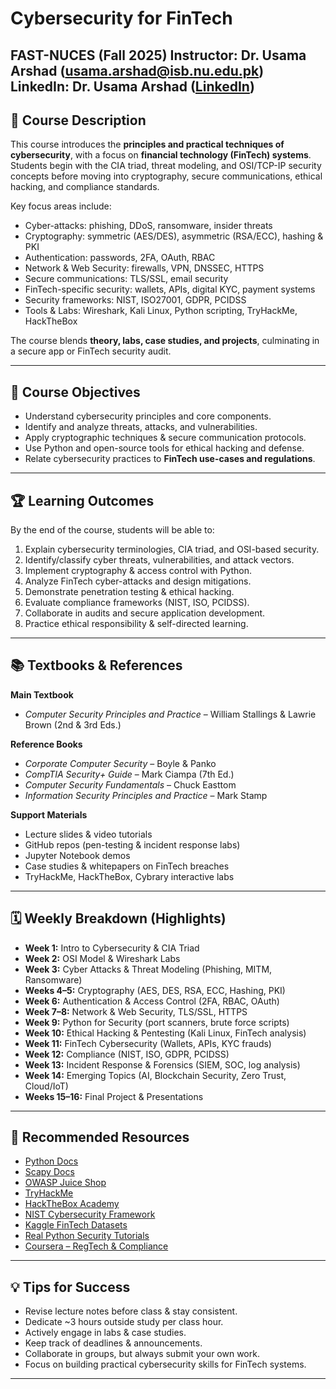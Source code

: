 # Cybersecurity for FinTech

**FAST-NUCES (Fall 2025)**
Instructor: **Dr. Usama Arshad** ([usama.arshad@isb.nu.edu.pk](mailto:usama.arshad@isb.nu.edu.pk))
LinkedIn: **Dr. Usama Arshad** ([LinkedIn](https://www.linkedin.com/in/usamajanjua9/))
---

## 📌 Course Description

This course introduces the **principles and practical techniques of cybersecurity**, with a focus on **financial technology (FinTech) systems**. Students begin with the CIA triad, threat modeling, and OSI/TCP-IP security concepts before moving into cryptography, secure communications, ethical hacking, and compliance standards.

Key focus areas include:

* Cyber-attacks: phishing, DDoS, ransomware, insider threats
* Cryptography: symmetric (AES/DES), asymmetric (RSA/ECC), hashing & PKI
* Authentication: passwords, 2FA, OAuth, RBAC
* Network & Web Security: firewalls, VPN, DNSSEC, HTTPS
* Secure communications: TLS/SSL, email security
* FinTech-specific security: wallets, APIs, digital KYC, payment systems
* Security frameworks: NIST, ISO27001, GDPR, PCIDSS
* Tools & Labs: Wireshark, Kali Linux, Python scripting, TryHackMe, HackTheBox

The course blends **theory, labs, case studies, and projects**, culminating in a secure app or FinTech security audit.

---

## 🎯 Course Objectives

* Understand cybersecurity principles and core components.
* Identify and analyze threats, attacks, and vulnerabilities.
* Apply cryptographic techniques & secure communication protocols.
* Use Python and open-source tools for ethical hacking and defense.
* Relate cybersecurity practices to **FinTech use-cases and regulations**.

---

## 🏆 Learning Outcomes

By the end of the course, students will be able to:

1. Explain cybersecurity terminologies, CIA triad, and OSI-based security.
2. Identify/classify cyber threats, vulnerabilities, and attack vectors.
3. Implement cryptography & access control with Python.
4. Analyze FinTech cyber-attacks and design mitigations.
5. Demonstrate penetration testing & ethical hacking.
6. Evaluate compliance frameworks (NIST, ISO, PCIDSS).
7. Collaborate in audits and secure application development.
8. Practice ethical responsibility & self-directed learning.

---

## 📚 Textbooks & References

**Main Textbook**

* *Computer Security Principles and Practice* – William Stallings & Lawrie Brown (2nd & 3rd Eds.)

**Reference Books**

* *Corporate Computer Security* – Boyle & Panko
* *CompTIA Security+ Guide* – Mark Ciampa (7th Ed.)
* *Computer Security Fundamentals* – Chuck Easttom
* *Information Security Principles and Practice* – Mark Stamp

**Support Materials**

* Lecture slides & video tutorials
* GitHub repos (pen-testing & incident response labs)
* Jupyter Notebook demos
* Case studies & whitepapers on FinTech breaches
* TryHackMe, HackTheBox, Cybrary interactive labs

---

## 🗓️ Weekly Breakdown (Highlights)

* **Week 1:** Intro to Cybersecurity & CIA Triad
* **Week 2:** OSI Model & Wireshark Labs
* **Week 3:** Cyber Attacks & Threat Modeling (Phishing, MITM, Ransomware)
* **Weeks 4–5:** Cryptography (AES, DES, RSA, ECC, Hashing, PKI)
* **Week 6:** Authentication & Access Control (2FA, RBAC, OAuth)
* **Week 7–8:** Network & Web Security, TLS/SSL, HTTPS
* **Week 9:** Python for Security (port scanners, brute force scripts)
* **Week 10:** Ethical Hacking & Pentesting (Kali Linux, FinTech analysis)
* **Week 11:** FinTech Cybersecurity (Wallets, APIs, KYC frauds)
* **Week 12:** Compliance (NIST, ISO, GDPR, PCIDSS)
* **Week 13:** Incident Response & Forensics (SIEM, SOC, log analysis)
* **Week 14:** Emerging Topics (AI, Blockchain Security, Zero Trust, Cloud/IoT)
* **Weeks 15–16:** Final Project & Presentations


---

## 🔗 Recommended Resources

* [Python Docs](https://docs.python.org/3/)
* [Scapy Docs](https://scapy.readthedocs.io/)
* [OWASP Juice Shop](https://github.com/juice-shop/juice-shop)
* [TryHackMe](https://tryhackme.com/)
* [HackTheBox Academy](https://academy.hackthebox.com/)
* [NIST Cybersecurity Framework](https://www.nist.gov/cyberframework)
* [Kaggle FinTech Datasets](https://www.kaggle.com/datasets?search=fintech)
* [Real Python Security Tutorials](https://realpython.com/tutorials/security/)
* [Coursera – RegTech & Compliance](https://www.coursera.org/learn/regtech)&#x20;

---

## 💡 Tips for Success

* Revise lecture notes before class & stay consistent.
* Dedicate \~3 hours outside study per class hour.
* Actively engage in labs & case studies.
* Keep track of deadlines & announcements.
* Collaborate in groups, but always submit your own work.
* Focus on building practical cybersecurity skills for FinTech systems.

---
